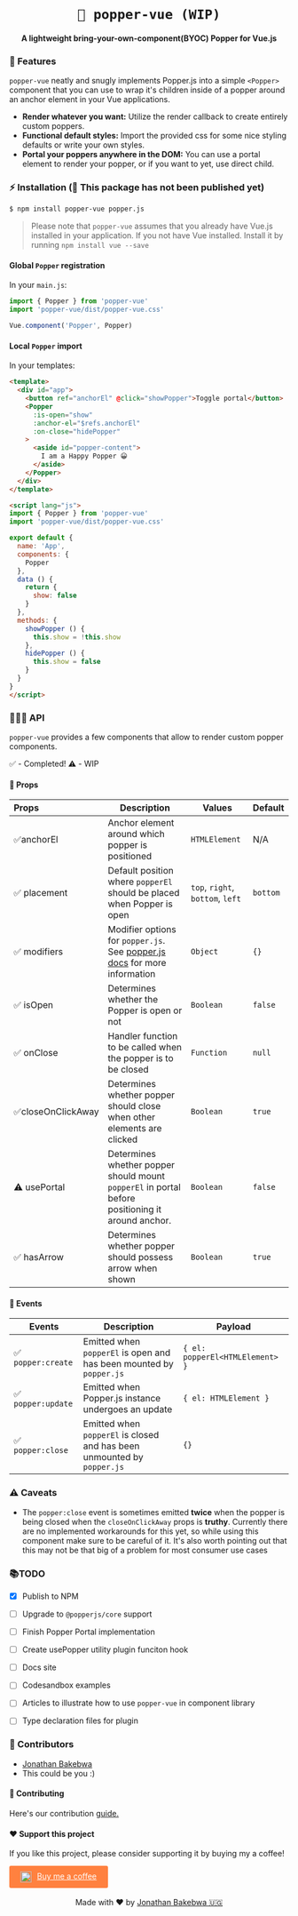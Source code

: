 
<h1 align="center"><code>🎊 popper-vue (WIP)</code></h1>
<h4 align="center">A lightweight bring-your-own-component(BYOC) Popper for Vue.js</h4>

### 🌟 Features
`popper-vue` neatly and snugly implements Popper.js into a simple `<Popper>` component that you can use to wrap it's children inside of a popper around an anchor element in your Vue applications.
- **Render whatever you want:** Utilize the render callback to create entirely custom poppers.
- **Functional default styles:** Import the provided css for some nice styling defaults or write your own styles.
- **Portal your poppers anywhere in the DOM:** You can use a portal element to render your popper, or if you want to yet, use direct child.

### ⚡️ Installation (🚨 This package has not been published yet)
```bash
$ npm install popper-vue popper.js
```
> Please note that `popper-vue` assumes that you already have Vue.js installed in your application. If you not have Vue installed. Install it by running `npm install vue --save`

#### Global `Popper` registration
In your `main.js`:
```js
import { Popper } from 'popper-vue'
import 'popper-vue/dist/popper-vue.css'

Vue.component('Popper', Popper)
```


#### Local `Popper` import
In your templates:
```html
<template>
  <div id="app">
    <button ref="anchorEl" @click="showPopper">Toggle portal</button>
    <Popper
      :is-open="show"
      :anchor-el="$refs.anchorEl"
      :on-close="hidePopper"
    >
      <aside id="popper-content">
        I am a Happy Popper 😀
      </aside>
    </Popper>
  </div>
</template>

<script lang="js">
import { Popper } from 'popper-vue'
import 'popper-vue/dist/popper-vue.css'

export default {
  name: 'App',
  components: {
    Popper
  },
  data () {
    return {
      show: false
    }
  },
  methods: {
    showPopper () {
      this.show = !this.show
    },
    hidePopper () {
      this.show = false
    }
  }
}
</script>
```

### 🏋🏼‍♀️ API
`popper-vue` provides a few components that allow to render custom popper components.

✅ -  Completed!
⚠️ -  WIP
#### 🧤 Props
| Props         | Description   | Values | Default |
| :------------- |-------------| ----- | --- |
| ✅anchorEl      | Anchor element around which popper is positioned | `HTMLElement` |  N/A  |
| ✅ placement      | Default position where `popperEl` should be placed when Popper is open | `top`, `right`, `bottom`, `left` |  `bottom`  |
| ✅ modifiers      | Modifier options for `popper.js`. See [popper.js docs]() for more information | `Object` |  `{}`  |
| ✅ isOpen      | Determines whether the Popper is open or not | `Boolean` |  `false`  |
| ✅ onClose  | Handler function to be called when the popper is to be closed | `Function` |  `null`  |
| ✅closeOnClickAway  | Determines whether popper should close when other elements are clicked | `Boolean` |  `true`  |
| ⚠️ usePortal  | Determines whether popper should mount `popperEl` in portal before positioning it around anchor. | `Boolean` |  `false`  |
| ✅ hasArrow  | Determines whether popper should possess arrow when shown | `Boolean` |  `true`  |


#### 📅 Events
| Events        | Description   | Payload |
| ------------- |---------------| ----- |
| ✅ `popper:create`     | Emitted when `popperEl` is open and has been mounted by `popper.js` | `{ el: popperEl<HTMLElement> }` |
| ✅ `popper:update`     | Emitted when Popper.js instance undergoes an update | `{ el: HTMLElement }` |
| ✅ `popper:close`     | Emitted when `popperEl` is closed and has been unmounted by `popper.js` | `{}` |

### ⚠️ Caveats
- The `popper:close` event is sometimes emitted **twice** when the popper is being closed when the `closeOnClickAway` props is **truthy**. Currently there are no implemented workarounds for this yet, so while using this component make sure to be careful of it. It's also worth pointing out that this may not be that big of a problem for most consumer use cases

### 📚TODO
 - [x] Publish to NPM
 - [ ] Upgrade to `@popperjs/core` support
 - [ ] Finish Popper Portal implementation
 - [ ] Create usePopper utility plugin funciton hook
 - [ ] Docs site
 - [ ] Codesandbox examples
 - [ ] Articles to illustrate how to use `popper-vue` in component library
 - [ ] Type declaration files for plugin



### 🦑 Contributors
- [Jonathan Bakebwa](https://twitter.com/codebender828)
- This could be you :)

#### 🤝 Contributing
Here's our contribution [guide.](./.github/CONTRIBUTING.md)

#### ❤️ Support this project
If you like this project, please consider supporting it by buying my a coffee!

<a style="background: #FF813F; color: white; padding: 10px 20px; border-radius: 3px; display: inline-flex;" target="_blank" href="https://www.buymeacoffee.com/dIlWof6x5">
  <img style="margin-right: 10px; height: 20px;" src="https://cdn.buymeacoffee.com/buttons/bmc-new-btn-logo.svg" alt="Buy me a coffee">
  <span>Buy me a coffee</span>
</a>

<center>
  <br>
  Made with ❤️ by <a target="_blank" href="https://twitter.com/codebender828">Jonathan Bakebwa 🇺🇬</a>
</center>


